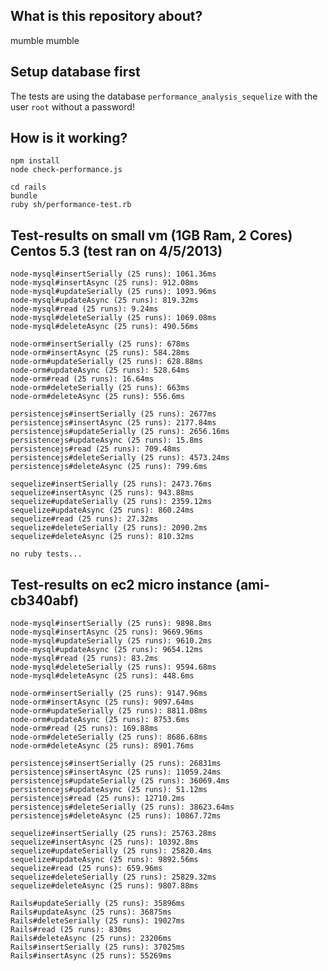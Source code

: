 ## What is this repository about?

mumble mumble

## Setup database first

The tests are using the database `performance_analysis_sequelize` with the user `root` without a password!

## How is it working?

    npm install
    node check-performance.js

    cd rails
    bundle
    ruby sh/performance-test.rb

## Test-results on small vm (1GB Ram, 2 Cores) Centos 5.3 (test ran on 4/5/2013)
    
    node-mysql#insertSerially (25 runs): 1061.36ms
    node-mysql#insertAsync (25 runs): 912.08ms
    node-mysql#updateSerially (25 runs): 1093.96ms
    node-mysql#updateAsync (25 runs): 819.32ms
    node-mysql#read (25 runs): 9.24ms
    node-mysql#deleteSerially (25 runs): 1069.08ms
    node-mysql#deleteAsync (25 runs): 490.56ms

    node-orm#insertSerially (25 runs): 678ms
    node-orm#insertAsync (25 runs): 584.28ms
    node-orm#updateSerially (25 runs): 628.88ms
    node-orm#updateAsync (25 runs): 528.64ms
    node-orm#read (25 runs): 16.64ms
    node-orm#deleteSerially (25 runs): 663ms
    node-orm#deleteAsync (25 runs): 556.6ms

    persistencejs#insertSerially (25 runs): 2677ms
    persistencejs#insertAsync (25 runs): 2177.84ms
    persistencejs#updateSerially (25 runs): 2656.16ms
    persistencejs#updateAsync (25 runs): 15.8ms
    persistencejs#read (25 runs): 709.48ms
    persistencejs#deleteSerially (25 runs): 4573.24ms
    persistencejs#deleteAsync (25 runs): 799.6ms

    sequelize#insertSerially (25 runs): 2473.76ms
    sequelize#insertAsync (25 runs): 943.88ms
    sequelize#updateSerially (25 runs): 2359.12ms
    sequelize#updateAsync (25 runs): 860.24ms
    sequelize#read (25 runs): 27.32ms
    sequelize#deleteSerially (25 runs): 2090.2ms
    sequelize#deleteAsync (25 runs): 810.32ms

    no ruby tests...

## Test-results on ec2 micro instance (ami-cb340abf)

    node-mysql#insertSerially (25 runs): 9898.8ms
    node-mysql#insertAsync (25 runs): 9669.96ms
    node-mysql#updateSerially (25 runs): 9610.2ms
    node-mysql#updateAsync (25 runs): 9654.12ms
    node-mysql#read (25 runs): 83.2ms
    node-mysql#deleteSerially (25 runs): 9594.68ms
    node-mysql#deleteAsync (25 runs): 448.6ms

    node-orm#insertSerially (25 runs): 9147.96ms
    node-orm#insertAsync (25 runs): 9097.64ms
    node-orm#updateSerially (25 runs): 8811.08ms
    node-orm#updateAsync (25 runs): 8753.6ms
    node-orm#read (25 runs): 169.88ms
    node-orm#deleteSerially (25 runs): 8686.68ms
    node-orm#deleteAsync (25 runs): 8901.76ms

    persistencejs#insertSerially (25 runs): 26831ms
    persistencejs#insertAsync (25 runs): 11059.24ms
    persistencejs#updateSerially (25 runs): 36069.4ms
    persistencejs#updateAsync (25 runs): 51.12ms
    persistencejs#read (25 runs): 12710.2ms
    persistencejs#deleteSerially (25 runs): 38623.64ms
    persistencejs#deleteAsync (25 runs): 10867.72ms

    sequelize#insertSerially (25 runs): 25763.28ms
    sequelize#insertAsync (25 runs): 10392.8ms
    sequelize#updateSerially (25 runs): 25820.4ms
    sequelize#updateAsync (25 runs): 9892.56ms
    sequelize#read (25 runs): 659.96ms
    sequelize#deleteSerially (25 runs): 25829.32ms
    sequelize#deleteAsync (25 runs): 9807.88ms

    Rails#updateSerially (25 runs): 35896ms
    Rails#updateAsync (25 runs): 36875ms
    Rails#deleteSerially (25 runs): 19027ms
    Rails#read (25 runs): 830ms
    Rails#deleteAsync (25 runs): 23206ms
    Rails#insertSerially (25 runs): 37025ms
    Rails#insertAsync (25 runs): 55269ms
